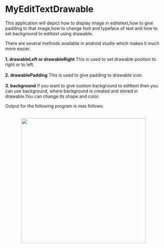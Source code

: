 # MyEditTextDrawable
This application will depict how to display image in editetext,how to give padding to that image,how to change font and typeface of text
and how to set background to edittext using drawable.

There are several methods available in android studio which makes it much more easier.<br><br>
<b>1. drawableLeft or drawableRight</b>
      This is used to set drawable position to right or to left.<br><br>
<b>2. drawablePadding</b>
      This is used to give padding to drawable icon.<br><br>
<b>3. background</b>
          If you want to give custom background to edittext then you can use background, where background is created and stored in drawable.You can change its shape and color.     


Output for the following program is mas follows:<br><br>
<div align="center">
    <img src="https://user-images.githubusercontent.com/35371687/47205667-33aeef80-d3a4-11e8-985e-7e0aa80b85e2.png" width="400px"></img> 
</div>

